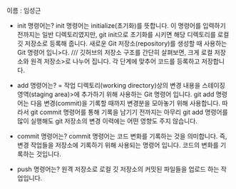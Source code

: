 이름 : 임성근
- init 명령어는?
 init 명령어는  initialize(초기화)를 뜻합니다. 이 명령어를 입력하기 전까지는 일반 디렉토리였지만, git init으로 초기화를 시키면 해당 디렉토리를 로컬 깃 저장소로 등록해 줍니다. 새로운 Git 저장소(repository)를 생성할 때 사용하는 Git 명령어 입니>다.  /// 깃허브의 저장소 구조를 간단히 살펴보면, 크게 로컬 저장소와 원격 저장소>로 나누어 집니다. 각 단계에 맞추어 코드를 등록하고 저장합니다.

- add 명령어는?
 = 작업 디렉토리(working directory)상의 변경 내용을 스테이징 영역(staging area)>에 추가하기 위해 사용하는 Git 명령어 입니다. git add 명령어는 다음 변경(commit)을 기록할 때까지 변경분을 모아놓기 위해 사용합니다. 따라서 git commit 명령어를 통해 기록을 남기기 전까지는 아무리 git add 명령어를 많이 실행해도 git 저장소의 변경 이력에는 어떤 영향도 주지 않습니다.

- commit 명령어는?
commit 명령어는 코드 변화를 기록하는 것을 의미합니다. 즉, 변경 작업들을 저장소에
 기록하기 위해 사용되는 명령어 입니다. 코드의 변화를 기록하는 것입니다.

- push 명령어는?
원격 저장소로 로컬 깃 저장소의 커밋된 파일들을 업로드 하는 작업입니다.
